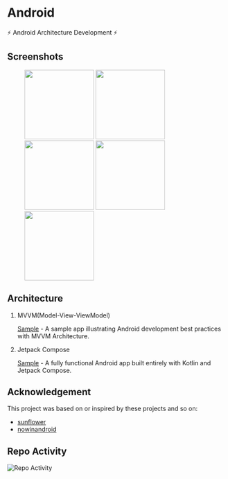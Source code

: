 # Android

:zap: Android Architecture Development :zap:

## Screenshots

<figure class="third">
    <img src="https://github.com/cnwutianhao/android/assets/13990136/6d7747d2-9920-496d-838e-aa7fd37adbb6" width="160"/> <img src="https://github.com/cnwutianhao/android/assets/13990136/55718d0b-075f-4a4f-a65d-9f43be89551f" width="160"/> <img src="https://github.com/cnwutianhao/android/assets/13990136/924151fd-463b-4d59-9c0b-b6ad4cbf9bf3" width="160"/> <img src="https://github.com/cnwutianhao/android/assets/13990136/87dadf08-d71d-4a08-a3a2-0b2af79ec221" width="160"/> <img src="https://github.com/cnwutianhao/android/assets/13990136/298a062d-6ef7-42dc-8f97-ae236a546b9c" width="160"/>
</figure>

## Architecture

1. MVVM(Model-View-ViewModel)

   [Sample](https://github.com/cnwutianhao/android/tree/main/mvvm) - A sample app illustrating Android development best practices with MVVM Architecture.

2. Jetpack Compose

   [Sample](https://github.com/cnwutianhao/android/tree/main/compose) - A fully functional Android app built entirely with Kotlin and Jetpack Compose.

## Acknowledgement

This project was based on or inspired by these projects and so on:
+ [sunflower](https://github.com/android/sunflower)
+ [nowinandroid](https://github.com/android/nowinandroid)

## Repo Activity

![Repo Activity](https://repobeats.axiom.co/api/embed/5a9cc9743c96472475ad94a3e527ddc65e0d32ee.svg "Repobeats analytics image")
